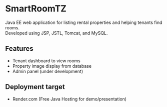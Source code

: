 # SmartRoomTZ
Java EE web application for listing rental properties and helping tenants find rooms.  
Developed using JSP, JSTL, Tomcat, and MySQL.

## Features
- Tenant dashboard to view rooms
- Property image display from database
- Admin panel (under development)

## Deployment target
- Render.com (Free Java Hosting for demo/presentation)
